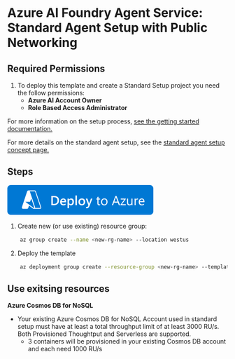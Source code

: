 # Azure AI Foundry Agent Service: Standard Agent Setup with Public Networking

## Required Permissions
1. To deploy this template and create a Standard Setup project you need the follow permissions:
    * **Azure AI Account Owner**
    * **Role Based Access Administrator**

For more information on the setup process, [see the getting started documentation.](https://learn.microsoft.com/en-us/azure/ai-services/agents/environment-setup)

For more details on the standard agent setup, see the [standard agent setup concept page.](https://learn.microsoft.com/en-us/azure/ai-services/agents/concepts/standard-agent-setup)

## Steps

[![Deploy To Azure](https://raw.githubusercontent.com/Azure/azure-quickstart-templates/master/1-CONTRIBUTION-GUIDE/images/deploytoazure.svg?sanitize=true)](https://portal.azure.com/#create/Microsoft.Template/uri/https%3A%2F%2Fraw.githubusercontent.com%2Fazure-ai-foundry%2Ffoundry-samples%2Frefs%2Fheads%2Fmain%2Fsamples%2Fmicrosoft%2Finfrastructure-setup%2F41-standard-agent-setup%2Fazuredeploy.json)

1. Create new (or use existing) resource group:

```bash
    az group create --name <new-rg-name> --location westus
```

2. Deploy the template

```bash
    az deployment group create --resource-group <new-rg-name> --template-file main.bicep
```

## Use exitsing resources

**Azure Cosmos DB for NoSQL**
- Your existing Azure Cosmos DB for NoSQL Account used in standard setup must have at least a total throughput limit of at least 3000 RU/s. Both Provisioned Thoughtput and Serverless are supported.
    - 3 containers will be provisioned in your existing Cosmos DB account and each need 1000 RU/s
